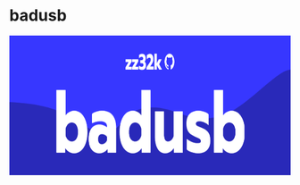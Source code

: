# badusb

<img src="https://github.com/zz32k/badusb/blob/main/usbbanner.png" height="250" width="1000" >
